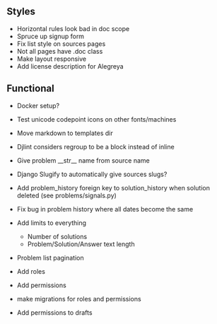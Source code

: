 ## Styles

- Horizontal rules look bad in doc scope
- Spruce up signup form
- Fix list style on sources pages
- Not all pages have .doc class
- Make layout responsive
- Add license description for Alegreya

## Functional

- Docker setup?

- Test unicode codepoint icons on other fonts/machines

- Move markdown to templates dir

- Djlint considers regroup to be a block instead of inline

- Give problem \_\_str\_\_ name from source name

- Django Slugify to automatically give sources slugs?

- Add problem_history foreign key to solution_history when solution deleted (see problems/signals.py)

- Fix bug in problem history where all dates become the same

- Add limits to everything

  - Number of solutions
  - Problem/Solution/Answer text length

- Problem list pagination

- Add roles
- Add permissions
- make migrations for roles and permissions
- Add permissions to drafts
